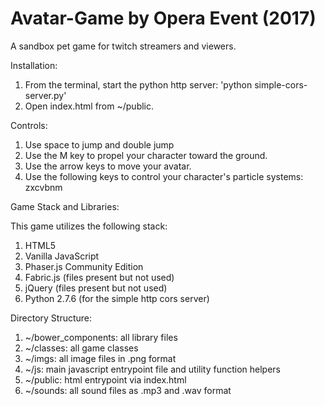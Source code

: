 # Avatar-Game by Opera Event (2017)
A sandbox pet game for twitch streamers and viewers.

<p>Installation:</p>

1) From the terminal, start the python http server: 'python simple-cors-server.py'
2) Open index.html from ~/public.

<p>Controls:</p>

1) Use space to jump and double jump
2) Use the M key to propel your character toward the ground.
3) Use the arrow keys to move your avatar.
4) Use the following keys to control your character's particle systems: zxcvbnm

<p>Game Stack and Libraries:</p>

This game utilizes the following stack:

1) HTML5
2) Vanilla JavaScript
3) Phaser.js Community Edition
4) Fabric.js (files present but not used)
5) jQuery (files present but not used)
6) Python 2.7.6 (for the simple http cors server)

<p>Directory Structure:</p>

1) ~/bower_components: all library files
2) ~/classes: all game classes
3) ~/imgs: all image files in .png format
4) ~/js: main javascript entrypoint file and utility function helpers
5) ~/public: html entrypoint via index.html
6) ~/sounds: all sound files as .mp3 and .wav format